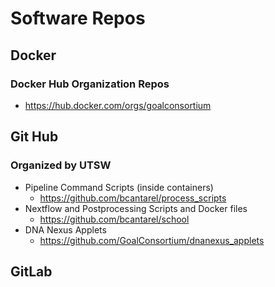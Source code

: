 # Software Repos

## Docker

### Docker Hub Organization Repos
- https://hub.docker.com/orgs/goalconsortium

## Git Hub

### Organized by UTSW
- Pipeline Command Scripts (inside containers) 
  - https://github.com/bcantarel/process_scripts
- Nextflow and Postprocessing Scripts  and Docker files
  - https://github.com/bcantarel/school
- DNA Nexus Applets
  - https://github.com/GoalConsortium/dnanexus_applets

## GitLab
